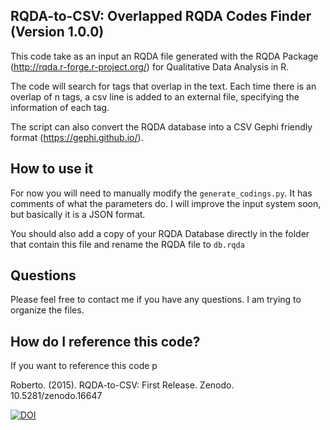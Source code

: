 RQDA-to-CSV: Overlapped RQDA Codes Finder (Version 1.0.0)
---------------------------------------------------------

This code take as an input an RQDA file generated with the RQDA Package (http://rqda.r-forge.r-project.org/) for Qualitative Data Analysis in R.

The code will search for tags that overlap in the text. Each time there is an overlap of n tags, a csv line is added to an external file, specifying the information of each tag. 

The script can also convert the RQDA database into a CSV Gephi friendly format (https://gephi.github.io/).

How to use it
-------------

For now you will need to manually modify the `generate_codings.py`. It has comments of what the parameters do. I will improve the input system soon, but basically it is a JSON format. 

You should also add a copy of your RQDA Database directly in the folder that contain this file and rename the RQDA file to `db.rqda`

Questions
---------

Please feel free to contact me if you have any questions. I am trying to organize the files.


How do I reference this code?
-----------------------------

If you want to reference this code p


Roberto. (2015). RQDA-to-CSV: First Release. Zenodo. 10.5281/zenodo.16647


[![DOI](https://zenodo.org/badge/doi/10.5281/zenodo.16647.svg)](http://dx.doi.org/10.5281/zenodo.16647)

